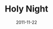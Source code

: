 ---
layout: music 
title: "Holy Night"
date: 2011-11-22 
description: "Original music from Awaited&#58; A Christmas Show."
audio: "http://www.crossroads.net/players/media/hq/10%20Holy%20Night.mp3"
audio-duration: "04:41"
src: "http://s3.amazonaws.com/crossroads-media/images/legacy/content/DefaultVideoImage.jpg"
---
